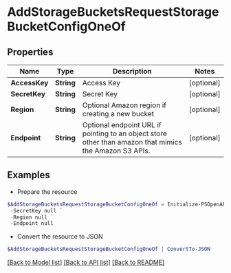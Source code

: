 # AddStorageBucketsRequestStorageBucketConfigOneOf
## Properties

Name | Type | Description | Notes
------------ | ------------- | ------------- | -------------
**AccessKey** | **String** | Access Key | [optional] 
**SecretKey** | **String** | Secret Key | [optional] 
**Region** | **String** | Optional Amazon region if creating a new bucket | [optional] 
**Endpoint** | **String** | Optional endpoint URL if pointing to an object store other than amazon that mimics the Amazon S3 APIs. | [optional] 

## Examples

- Prepare the resource
```powershell
$AddStorageBucketsRequestStorageBucketConfigOneOf = Initialize-PSOpenAPIToolsAddStorageBucketsRequestStorageBucketConfigOneOf  -AccessKey null `
 -SecretKey null `
 -Region null `
 -Endpoint null
```

- Convert the resource to JSON
```powershell
$AddStorageBucketsRequestStorageBucketConfigOneOf | ConvertTo-JSON
```

[[Back to Model list]](../README.md#documentation-for-models) [[Back to API list]](../README.md#documentation-for-api-endpoints) [[Back to README]](../README.md)

